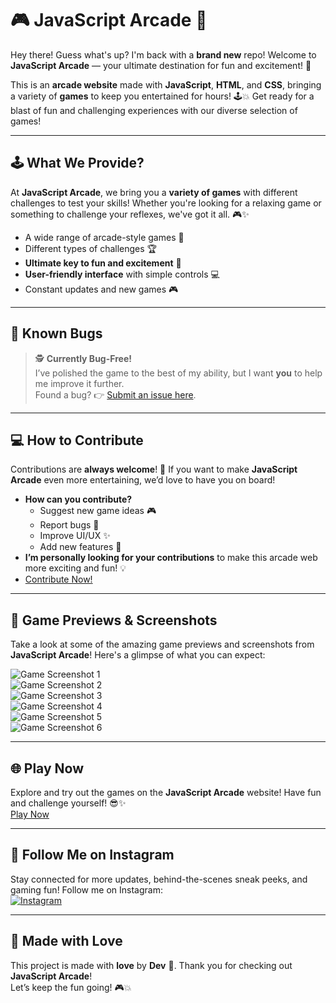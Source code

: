 # 🎮 **JavaScript Arcade** 🎉

Hey there! Guess what's up? I'm back with a **brand new** repo! Welcome to **JavaScript Arcade** — your ultimate destination for fun and excitement! 🚀  

This is an **arcade website** made with **JavaScript**, **HTML**, and **CSS**, bringing a variety of **games** to keep you entertained for hours! 🕹️💥 Get ready for a blast of fun and challenging experiences with our diverse selection of games! 

---

## 🕹️ **What We Provide?**  
At **JavaScript Arcade**, we bring you a **variety of games** with different challenges to test your skills! Whether you're looking for a relaxing game or something to challenge your reflexes, we've got it all. 🎮✨  
- A wide range of arcade-style games 🎯  
- Different types of challenges 🏆  
- **Ultimate key to fun and excitement** 🔑  
- **User-friendly interface** with simple controls 💻  
- Constant updates and new games 🎮

---

## 🐞 **Known Bugs**  

> 🕵️ **Currently Bug-Free!**  
I’ve polished the game to the best of my ability, but I want **you** to help me improve it further.  
Found a bug? 👉 [Submit an issue here](https://github.com/Diptanu761/JavaScript-Arcade/issues).

---

## 💻 **How to Contribute**  
Contributions are **always welcome**! 🙌 If you want to make **JavaScript Arcade** even more entertaining, we’d love to have you on board!  
- **How can you contribute?**  
  - Suggest new game ideas 🎮  
  - Report bugs 🐞  
  - Improve UI/UX ✨  
  - Add new features 🚀  
- **I’m personally looking for your contributions** to make this arcade web more exciting and fun! 💡
- [Contribute Now!](https://github.com/Diptanu761/JavaScript-Arcade)

---

## 📸 **Game Previews & Screenshots**  
Take a look at some of the amazing game previews and screenshots from **JavaScript Arcade**! Here's a glimpse of what you can expect:  

![Game Screenshot 1](images/screenshot01.png)  
![Game Screenshot 2](images/screenshot02.png)  
![Game Screenshot 3](images/screenshot03.png)  
![Game Screenshot 4](images/screenshot04.png)  
![Game Screenshot 5](images/screenshot05.png)  
![Game Screenshot 6](images/screenshot06.png)  

---

## 🌐 **Play Now** 
Explore and try out the games on the **JavaScript Arcade** website! Have fun and challenge yourself! 😎✨  
[Play Now](https://diptanu761.github.io/JavaScript-Arcade)

---

## 📲 **Follow Me on Instagram**  
Stay connected for more updates, behind-the-scenes sneak peeks, and gaming fun! Follow me on Instagram:   
[![Instagram](https://img.shields.io/badge/Instagram-iamdev7601-%23E4405F?logo=instagram&logoColor=white)](https://www.instagram.com/iamdev7601)  

---

## 🙏 **Made with Love**  
This project is made with **love** by **Dev** 💖. Thank you for checking out **JavaScript Arcade**!  
Let’s keep the fun going! 🎮💥
